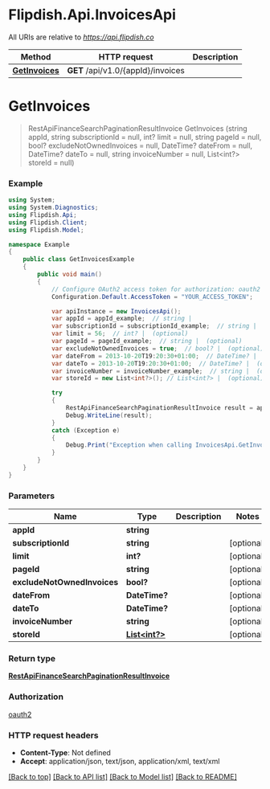 # Flipdish.Api.InvoicesApi

All URIs are relative to *https://api.flipdish.co*

Method | HTTP request | Description
------------- | ------------- | -------------
[**GetInvoices**](InvoicesApi.md#getinvoices) | **GET** /api/v1.0/{appId}/invoices | 


<a name="getinvoices"></a>
# **GetInvoices**
> RestApiFinanceSearchPaginationResultInvoice GetInvoices (string appId, string subscriptionId = null, int? limit = null, string pageId = null, bool? excludeNotOwnedInvoices = null, DateTime? dateFrom = null, DateTime? dateTo = null, string invoiceNumber = null, List<int?> storeId = null)



### Example
```csharp
using System;
using System.Diagnostics;
using Flipdish.Api;
using Flipdish.Client;
using Flipdish.Model;

namespace Example
{
    public class GetInvoicesExample
    {
        public void main()
        {
            // Configure OAuth2 access token for authorization: oauth2
            Configuration.Default.AccessToken = "YOUR_ACCESS_TOKEN";

            var apiInstance = new InvoicesApi();
            var appId = appId_example;  // string | 
            var subscriptionId = subscriptionId_example;  // string |  (optional) 
            var limit = 56;  // int? |  (optional) 
            var pageId = pageId_example;  // string |  (optional) 
            var excludeNotOwnedInvoices = true;  // bool? |  (optional) 
            var dateFrom = 2013-10-20T19:20:30+01:00;  // DateTime? |  (optional) 
            var dateTo = 2013-10-20T19:20:30+01:00;  // DateTime? |  (optional) 
            var invoiceNumber = invoiceNumber_example;  // string |  (optional) 
            var storeId = new List<int?>(); // List<int?> |  (optional) 

            try
            {
                RestApiFinanceSearchPaginationResultInvoice result = apiInstance.GetInvoices(appId, subscriptionId, limit, pageId, excludeNotOwnedInvoices, dateFrom, dateTo, invoiceNumber, storeId);
                Debug.WriteLine(result);
            }
            catch (Exception e)
            {
                Debug.Print("Exception when calling InvoicesApi.GetInvoices: " + e.Message );
            }
        }
    }
}
```

### Parameters

Name | Type | Description  | Notes
------------- | ------------- | ------------- | -------------
 **appId** | **string**|  | 
 **subscriptionId** | **string**|  | [optional] 
 **limit** | **int?**|  | [optional] 
 **pageId** | **string**|  | [optional] 
 **excludeNotOwnedInvoices** | **bool?**|  | [optional] 
 **dateFrom** | **DateTime?**|  | [optional] 
 **dateTo** | **DateTime?**|  | [optional] 
 **invoiceNumber** | **string**|  | [optional] 
 **storeId** | [**List&lt;int?&gt;**](int?.md)|  | [optional] 

### Return type

[**RestApiFinanceSearchPaginationResultInvoice**](RestApiFinanceSearchPaginationResultInvoice.md)

### Authorization

[oauth2](../README.md#oauth2)

### HTTP request headers

 - **Content-Type**: Not defined
 - **Accept**: application/json, text/json, application/xml, text/xml

[[Back to top]](#) [[Back to API list]](../README.md#documentation-for-api-endpoints) [[Back to Model list]](../README.md#documentation-for-models) [[Back to README]](../README.md)

